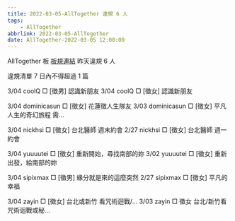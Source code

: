 ```yaml
---
title: 2022-03-05-AllTogether 違規 6 人
tags:
    - AllTogether
abbrlink: 2022-03-05-AllTogether
date: AllTogether-2022-03-05 12:00:00
---
```

AllTogether 板 [板規連結](https://www.ptt.cc/bbs/AllTogether/M.1643211430.A.5FB.html)
昨天違規 6 人
<!-- more -->

違規清單
7 日內不得超過 1 篇

3/04 coolQ □ [徵男] 認識新朋友
3/04 coolQ □ [徵女] 認識新朋友

3/04 dominicasun □ [徵女] 花蓮徵人生隊友
3/03 dominicasun □ [徵女] 平凡人生的奇幻旅程 需…

3/04 nickhsi □ [徵女] 台北醫師 週末約會
2/27 nickhsi □ [徵女] 台北醫師 週一約會

3/04 yuuuutei □ [徵女] 重新開始，尋找南部的妳
3/02 yuuuutei □ [徵女] 重新出發，給南部的妳

3/04 sipixmax □ [徵男] 緣分就是來的這麼突然
2/27 sipixmax □ [徵女] 平凡的幸福

3/04 zayin □ [徵女] 台北或新竹 看咒術迴戰/…
3/03 zayin □ 徵女 台北/新竹看咒術迴戰或秘…